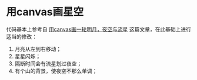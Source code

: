 # 用canvas画星空
代码基本上参考自 [用canvas画一轮明月，夜空与流星](https://segmentfault.com/a/1190000006913317) 这篇文章，在此基础上进行适当的修改：
  1. 月亮从左到右移动；
  2. 星星闪烁；
  3. 隔断时间会有流星划过夜空；
  4. 有个山的背景，使夜空不那么单调；
